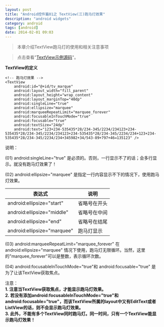```yaml
---
layout: post
title: "Android控件篇01之 TextView(三)跑马灯效果"
description: "android widgets"
category: android
tags: [android]
date: 2014-02-01 09:03
---
```


> 本章介绍TextView跑马灯的使用和相关注意事项

> 点击查看"[TextView示例源码](https://github.com/wangkuiwu/android_applets/tree/master/api_guide/ui/widgets/TextView/02_senior)"。

**TextView的定义**

    <!-- 跑马灯效果 -->
    <TextView
        android:id="@+id/tv_marque"
        android:layout_width="fill_parent"
        android:layout_height="wrap_content"
        android:layout_marginTop="40dp"
        android:singleLine="true"
        android:ellipsize="marquee" 
        android:marqueeRepeatLimit="marquee_forever"
        android:focusableInTouchMode="true"
        android:focusable="true"
        android:textSize="24dp"
        android:text="123+234-535435*28/234-345/2234/234123+234-535435*28/234-345/2234/234123+234-535435*28/234-345/2234/234+123+234-535435*28/234-345/2234/234+345982+34/543-89+797+46=135123" />


说明：  

(01) android:singleLine="true" 是必须的。否则，一行显示不了的话；会多行显示。就没有跑马灯效果了！

(02) android:ellipsize="marquee" 是指定一行内容显示不下的情况下，使用跑马灯效果。

|  表达式  |       说明      |
| -------- | --------------- |
| android:ellipsize="start"    |   省略号在开头 |
| android:ellipsize="middle"   |   省略号在中间 |
| android:ellipsize="end"      |   省略号在结尾 |
| android:ellipsize="marquee"  |   跑马灯显示 |

(03) android:marqueeRepeatLimit="marquee_forever" 在 android:ellipsize="marquee" 情况下使用，跑马灯无限循环。当然，这里的"marquee_forever"可以是整数，表示循环次数。

(04) android:focusableInTouchMode="true"和 android:focusable="true" 是为了让该TextView获取焦点。

注意：  
**1. 注意当TextView获取焦点，才能显示跑马灯效果。**  
**2. 若没有添加android:focusableInTouchMode="true"和 android:focusable="true"，而该TextView所属的layout中又有EditText或者ListView的话，则不会显示跑马灯效果。**  
**3. 此外，不能有多个TextView同时跑马灯。同一时间，只有一个TextView能显示跑马灯效果！**

